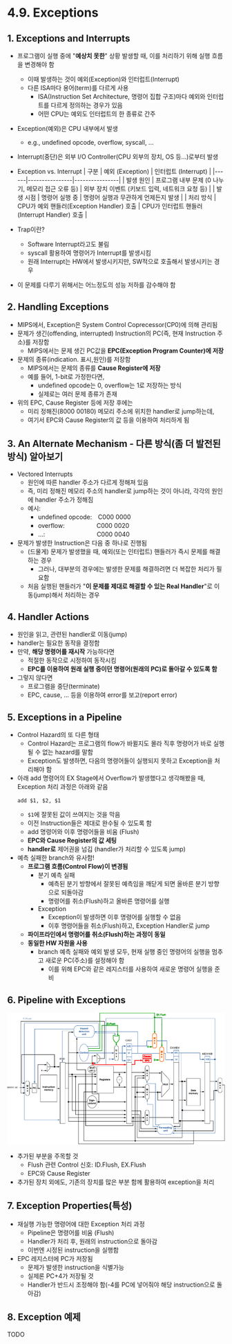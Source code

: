 # 4.9. Exceptions
## 1. Exceptions and Interrupts
* 프로그램이 실행 중에 "**예상치 못한**" 상황 발생할 때, 이를 처리하기 위해 실행 흐름을 변경해야 함
    * 이때 발생하는 것이 예외(Exception)와 인터럽트(Interrupt)
    * 다른 ISA마다 용어(term)를 다르게 사용
        * ISA(Instruction Set Architecture, 명령어 집합 구조)마다 예외와 인터럽트를 다르게 정의하는 경우가 있음
        * 어떤 CPU는 예외도 인터럽트의 한 종류로 간주

* Exception(예외)은 CPU 내부에서 발생
    * e.g., undefined opcode, overflow, syscall, ...

* Interrupt(중단)은 외부 I/O Controller(CPU 외부의 장치, OS 등...)로부터 발생

* Exception vs. Interrupt
    | 구분 | 예외 (Exception) | 인터럽트 (Interrupt) |
    |------|----------------|----------------|
    | 발생 원인 | 프로그램 내부 문제 (0 나누기, 메모리 접근 오류 등) | 외부 장치 이벤트 (키보드 입력, 네트워크 요청 등) |
    | 발생 시점 | 명령어 실행 중 | 명령어 실행과 무관하게 언제든지 발생 |
    | 처리 방식 | CPU가 예외 핸들러(Exception Handler) 호출 | CPU가 인터럽트 핸들러(Interrupt Handler) 호출 |



* Trap이란?
    * Software Interrupt라고도 불림
    * syscall 활용하여 명령어가 Interrupt를 발생시킴
    * 원래 Interrupt는 HW에서 발생시키지만, SW적으로 호출해서 발생시키는 경우

* 이 문제를 다루기 위해서는 어느정도의 성능 저하를 감수해야 함

## 2. Handling Exceptions
* MIPS에서, Exception은 System Control Coprecessor(CP0)에 의해 관리됨
* 문제가 생긴(offending, interrupted) Instruction의 PC(즉, 현재 Instruction 주소)를 저장함
    * MIPS에서는 문제 생긴 PC값을 **EPC(Exception Program Counter)에 저장**
* 문제의 종류(indication. 표시,원인)를 저장함
    * MIPS에서는 문제의 종류를 **Cause Register에 저장**
    * 예를 들어, 1-bit로 가정한다면,
        * undefined opcode는 0, overflow는 1로 저장하는 방식
        * 실제로는 여러 문제 종류가 존재
* 위의 EPC, Cause Register 등에 저장 후에는
    * 미리 정해진(8000 00180) 메모리 주소에 위치한 handler로 jump하는데,
    * 여기서 EPC와 Cause Register의 값 등을 이용하여 처리하게 됨

## 3. An Alternate Mechanism - 다른 방식(좀 더 발전된 방식) 알아보기
* Vectored Interrupts
    * 원인에 따른 handler 주소가 다르게 정해져 있음
    * 즉, 미리 정해진 메모리 주소의 handler로 jump하는 것이 아니라, 각각의 원인에 handler 주소가 정해짐
    * 예시:
        * undefined opcode:　C000 0000
        * overflow:　　　　　 C000 0020
        * ...:　　　　　　　 　 C000 0040
* 문제가 발생한 Instruction은 다음 중 하나로 진행됨
    * (드물게) 문제가 발생했을 때, 예외(또는 인터럽트) 핸들러가 즉시 문제를 해결하는 경우
        * 그러나, 대부분의 경우에는 발생한 문제를 해결하려면 더 복잡한 처리가 필요함
    * 처음 실행된 핸들러가 "**이 문제를 제대로 해결할 수 있는 Real Handler**"로 이동(jump)해서 처리하는 경우

## 4. Handler Actions
* 원인을 읽고, 관련된 handler로 이동(jump)
* handler는 필요한 동작을 결정함
* 만약, **해당 명령어를 재시작** 가능하다면
    * 적절한 동작으로 시정하여 동작시킴
    * **EPC를 이용하여 원래 실행 중이던 명령어(원래의 PC)로 돌아갈 수 있도록 함**
* 그렇지 않다면
    * 프로그램을 중단(terminate)
    * EPC, cause, ... 등을 이용하여 error를 보고(report error)

## 5. Exceptions in a Pipeline
* Control Hazard의 또 다른 형태
    * Control Hazard는 프로그램의 flow가 바뀔지도 몰라 직후 명령어가 바로 실행될 수 없는 hazard를 말함
    * Exception도 발생하면, 다음의 명령어들이 실행되지 못하고 Exception을 처리해야 함
* 아래 add 명령어의 EX Stage에서 Overflow가 발생했다고 생각해봤을 때, Exception 처리 과정은 아래와 같음
    ~~~
    add $1, $2, $1
    ~~~
    * `$1`에 잘못된 값이 쓰여지는 것을 막음
    * 이전 Instruction들은 제대로 완수될 수 있도록 함
    * add 명령어와 이후 명령어들을 비움 (Flush)
    * **EPC와 Cause Register의 값 세팅**
    * **handler로** 제어권을 넘김 (handler가 처리할 수 있도록 jump)
* 예측 실패한 branch와 유사함!
    * **프로그램 흐름(Control Flow)이 변경됨**
        * 분기 예측 실패
            * 예측된 분기 방향에서 잘못된 예측임을 깨닫게 되면 올바른 분기 방향으로 되돌아감
            * 명령어를 취소(Flush)하고 올바른 명령어를 실행
        * Exception
            * Exception이 발생하면 이후 명령어를 실행할 수 없음
            * 이후 명령어들을 취소(Flush)하고, Exception Handler로 jump
    * **파이프라인에서 명령어를 취소(Flush)하는 과정이 동일**
    * **동일한 HW 자원을 사용**
        * branch 예측 실패와 예외 발생 모두, 현재 실행 중인 명령어의 실행을 멈추고 새로운 PC(주소)를 설정해야 함
            * 이를 위해 EPC와 같은 레지스터를 사용하여 새로운 명령어 실행을 준비

## 6. Pipeline with Exceptions
![pipeline_with_exceptions](./image_files/pipeline_with_exceptions.png)
* 추가된 부분을 주목할 것  
    * Flush 관련 Control 신호: ID.Flush, EX.Flush
    * EPC와 Cause Register
* 추가된 장치 외에도, 기존의 장치를 많은 부분 함께 활용하여 exception을 처리  

## 7. Exception Properties(특성)
* 재실행 가능한 명령어에 대한 Exception 처리 과정
    * Pipeline은 명령어를 비움 (Flush)
    * Handler가 처리 후, 원래의 instruction으로 돌아감
    * 이번엔 시정된 instruction을 실행함
* EPC 레지스터에 PC가 저장됨
    * 문제가 발생한 instruction을 식별가능
    * 실제론 PC+4가 저장될 것
    * Handler가 반드시 조정해야 함(-4를 PC에 넣어줘야 해당 instruction으로 돌아감)


## 8. Exception 예제
TODO